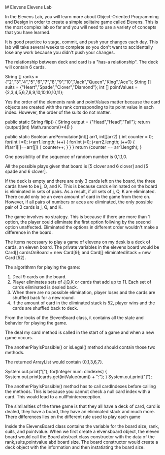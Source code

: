 l# Elevens
Elevens Lab

<p>In the Elevens Lab, you will learn more about Object-Oriented Programming and Design in order to create a simple solitaire game called Elevens. This is the most complex lab so far and you will need to use a variety of concepts that you have learned.</p>

<p>It is good practice to stage, commit, and push your changes each day. This lab will take several weeks to complete so you don't want to accidentally lose any work because you didn't push your changes.</p>


The relationship between deck and card is a "has-a relationship".
The deck will contain 6 cards. 

String [] ranks = {"2","3","4","5","6","7","8","9","10","Jack","Queen","King","Ace"};
String [] suits = {"Heart","Spade","Clover","Diamond"};
int [] pointValues = {2,3,4,5,6,7,8,9,10,10,10,10,11};

Yes the order of the elements rank and pointValues matter because the card objects are created with the rank corresponding to its point value in each index.
However, the order of the suits do not matter.

public static String flip()
{
    String output = {"Head","Head","Tail"};
    return (output[(int) Math.random()*4])
}

public static Boolean arePermutaion(int[] arr1, int[]arr2)
{
    int counter = 0; 
    for(int i =0; i<arr1.length; i++)
    {
        for(int j=0; j<arr2.length; j++0)
        {
            if(arr1[i]==arr[j])
            {
                counter++;
            }
        }
    }
    return (counter == arr1.length);
}

One possibility of the sequence of random number is 0,1,1,0. 

All the possible plays given that board is [5 clover and 6 clover] and [5 spade and 6 clover].

If the deck is empty and there are only 3 cards left on the board, the three cards have to be j, Q, and K. 
This is because cards eliminated on the board is eliminated in sets of pairs. As a result, if all sets of j, Q, K are eliminated.
There could only be an even amount of card in the game from there on. However, if all pairs of numbers or aces are eliminated, the 
only possible pair of 3 cards is j, Q, and K.

The game involves no strategy. This is because if there are more than 1 option, the player could eliminate the first option follwing by the sceond option unaffected. 
Eliminated the options in different order wouldn't make a difference in the board. 

The items necessary to play a game of elevens on my desk is a deck of cards, an eleven board. The private variables in the 
elevens board would be Card[] cardsOnBoard = new Card[9]; and Card[] eliminatedStack = new Card [52].

The algorithmn for playing the game: 
1. Deal 9 cards on the board. 
2. Player eliminates sets of J,Q,K or cards that add up to 11. Each set of cards eliminated is dealed back. 
3. When there are no possible elimination, player loses and the cards are shuffled back for a new round. 
4. If the amount of card in the eliminated stack is 52, player wins and the cards are shuffled back to deck. 

From the looks of the ElevenBoard class, it contains all the state and behavior for playing the game.  

The deal my card method is called in the start of a game and when a new game occurs. 

The anotherPlayIsPossible() or isLegal() method should contain those two methods. 

The returned ArrayList would contain {0,1,3,6,7}. 


System.out.print("[");
for(Integer num: cIndexes)
{
    System.out.print(cards.get(intValue(num)) + ":"); 
}
System.out.print("]");


The anotherPlayIsPossible() method has to call cardIndexes before calling the methods. This is because you cannot check a null card index with a card. 
This would lead to a nullPointerexception.

The similarities of the three game is that they all have a deck of card, card is dealed, they have a board, they have an eliminated stack and much more.
There differences lies on the different rule used to play each game 

Inside the ElevensBoard class contains the variable for the board size, rank, suits, and pointvalue.
When we first create a elvensboard object, the eleven board would call the Board abstract class constructor with the data of the rank,suits,pointvalue abd board size. 
The board constructor would create a deck object with the information and then instatiating the board size. 
